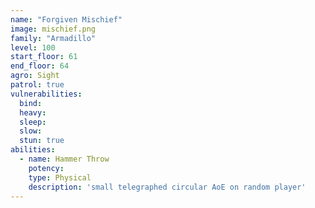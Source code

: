 ```yaml
---
name: "Forgiven Mischief"
image: mischief.png
family: "Armadillo"
level: 100
start_floor: 61
end_floor: 64
agro: Sight
patrol: true
vulnerabilities:
  bind: 
  heavy: 
  sleep: 
  slow: 
  stun: true
abilities:
  - name: Hammer Throw
    potency: 
    type: Physical
    description: 'small telegraphed circular AoE on random player'
---
```

